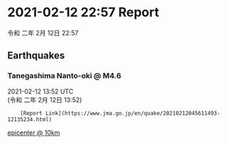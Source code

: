 # 2021-02-12 22:57 Report
令和 二年 2月 12日 22:57

## Earthquakes
### Tanegashima Nanto-oki @ M4.6
2021-02-12 13:52 UTC  
        (令和 二年 2月 12日 13:52)
  
        [Report Link](https://www.jma.go.jp/en/quake/20210212045611493-12135234.html)  
[epicenter @ 10km](https://www.google.com/maps/place/29°54'00%22+131°30'00%22/@29.9,131.5,17z/data=!3m1!4b1!4m5!3m4!1s0x0:0x0!8m2!3d29.9!4d131.5)